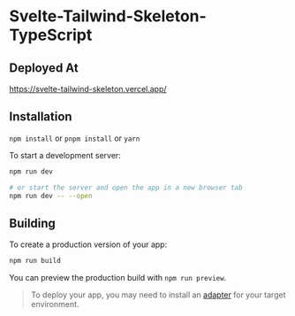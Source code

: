 # Svelte-Tailwind-Skeleton-TypeScript

## Deployed At
 https://svelte-tailwind-skeleton.vercel.app/
## Installation

`npm install` or `pnpm install` or `yarn`

To start a development server:

```bash
npm run dev

# or start the server and open the app in a new browser tab
npm run dev -- --open
```

## Building

To create a production version of your app:

```bash
npm run build
```

You can preview the production build with `npm run preview`.

> To deploy your app, you may need to install an [adapter](https://kit.svelte.dev/docs/adapters) for your target environment.
